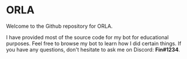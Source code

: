 # ORLA
Welcome to the Github repository for ORLA.

I have provided most of the source code for my bot for educational purposes. Feel free to browse my bot to learn how I did certain things. If you have any questions, don't hesitate to ask me on Discord: **Fin#1234**.